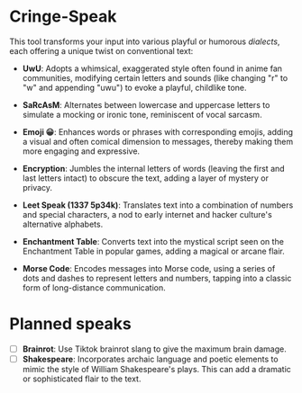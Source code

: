 # Cringe-Speak
This tool transforms your input into various playful or humorous _dialects_, each offering a unique twist on conventional text:

- **UwU**: Adopts a whimsical, exaggerated style often found in anime fan communities, modifying certain letters and sounds (like changing "r" to "w" and appending "uwu") to evoke a playful, childlike tone.

- **SaRcAsM**: Alternates between lowercase and uppercase letters to simulate a mocking or ironic tone, reminiscent of vocal sarcasm.

- **Emoji 😀**: Enhances words or phrases with corresponding emojis, adding a visual and often comical dimension to messages, thereby making them more engaging and expressive.

- **Encryption**: Jumbles the internal letters of words (leaving the first and last letters intact) to obscure the text, adding a layer of mystery or privacy.

- **Leet Speak (1337 5p34k)**: Translates text into a combination of numbers and special characters, a nod to early internet and hacker culture's alternative alphabets.

- **Enchantment Table**: Converts text into the mystical script seen on the Enchantment Table in popular games, adding a magical or arcane flair.

- **Morse Code**: Encodes messages into Morse code, using a series of dots and dashes to represent letters and numbers, tapping into a classic form of long-distance communication.

# Planned speaks
- [ ] **Brainrot**: Use Tiktok brainrot slang to give the maximum brain damage.
- [ ] **Shakespeare**: Incorporates archaic language and poetic elements to mimic the style of William Shakespeare's plays. This can add a dramatic or sophisticated flair to the text.